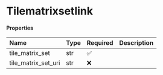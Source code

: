 # Tilematrixsetlink

**Properties**

| Name                | Type | Required | Description |
| :------------------ | :--- | :------- | :---------- |
| tile_matrix_set     | str  | ✅       |             |
| tile_matrix_set_uri | str  | ❌       |             |

<!-- This file was generated by liblab | https://liblab.com/ -->
